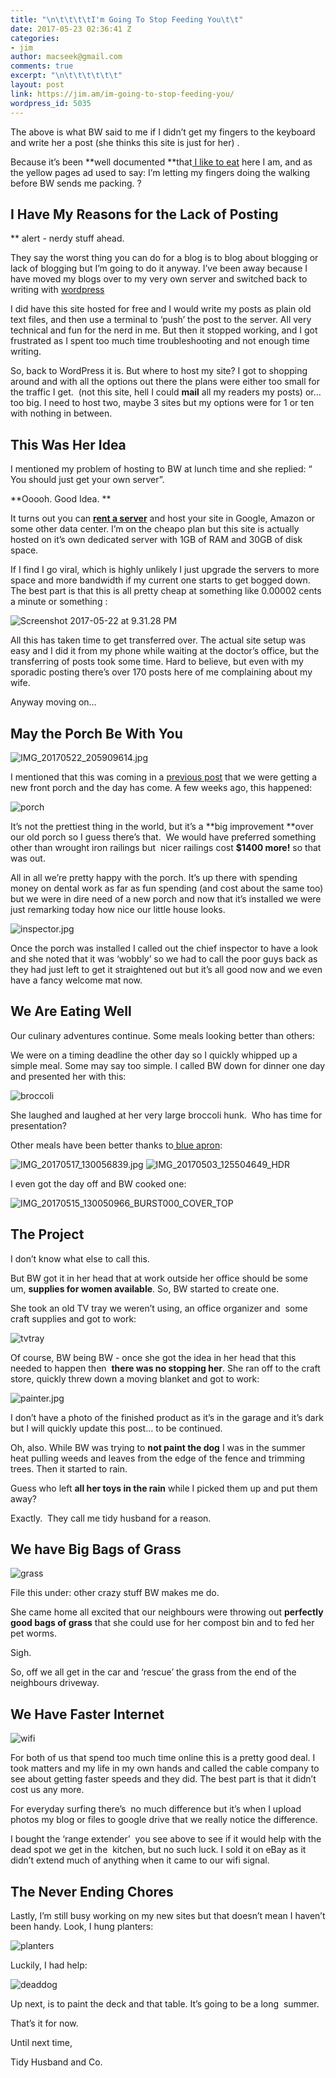 ```yaml
---
title: "\n\t\t\t\tI'm Going To Stop Feeding You\t\t"
date: 2017-05-23 02:36:41 Z
categories:
- jim
author: macseek@gmail.com
comments: true
excerpt: "\n\t\t\t\t\t\t"
layout: post
link: https://jim.am/im-going-to-stop-feeding-you/
wordpress_id: 5035
---
```


The above is what BW said to me if I didn’t get my fingers to the keyboard and write her a post (she thinks this site is just for her) .




Because it’s been **well documented **that[ I like to eat](http://jim.am/2017/03/28/i-like-pie/) here I am, and as the yellow pages ad used to say: I’m letting my fingers doing the walking before BW sends me packing. ?




## I Have My Reasons for the Lack of Posting




** alert - nerdy stuff ahead.




They say the worst thing you can do for a blog is to blog about blogging or lack of blogging but I’m going to do it anyway. I’ve been away because I have moved my blogs over to my very own server and switched back to writing with [wordpress](http://wordpress.org)




I did have this site hosted for free and I would write my posts as plain old text files, and then use a terminal to ‘push’ the post to the server. All very technical and fun for the nerd in me. But then it stopped working, and I got frustrated as I spent too much time troubleshooting and not enough time writing.




So, back to WordPress it is. But where to host my site? I got to shopping around and with all the options out there the plans were either too small for the traffic I get.  (not this site, hell I could **mail** all my readers my posts) or… too big. I need to host two, maybe 3 sites but my options were for 1 or ten with nothing in between.




## This Was Her Idea




I mentioned my problem of hosting to BW at lunch time and she replied: “ You should just get your own server”.




**Ooooh. Good Idea. **




It turns out you can **[rent a server](http://www.cloudways.com)** and host your site in Google, Amazon or some other data center. I’m on the cheapo plan but this site is actually hosted on it’s own dedicated server with 1GB of RAM and 30GB of disk space.




If I find I go viral, which is highly unlikely I just upgrade the servers to more space and more bandwidth if my current one starts to get bogged down. The best part is that this is all pretty cheap at something like 0.00002 cents a minute or something :


![Screenshot 2017-05-22 at 9.31.28 PM](https://jim.am/wp-content/uploads/2017/05/Screenshot-2017-05-22-at-9.31.28-PM.png)


All this has taken time to get transferred over. The actual site setup was easy and I did it from my phone while waiting at the doctor’s office, but the transferring of posts took some time. Hard to believe, but even with my sporadic posting there’s over 170 posts here of me complaining about my wife.




Anyway moving on…




## May the Porch Be With You


![IMG_20170522_205909614.jpg](https://jim.am/wp-content/uploads/2017/05/IMG_20170522_205909614.jpg)


I mentioned that this was coming in a [previous post](https://jim.am/2017/04/30/stained/) that we were getting a new front porch and the day has come. A few weeks ago, this happened:


![porch](https://jim.am/wp-content/uploads/2017/05/porch.jpg)


It’s not the prettiest thing in the world, but it’s a **big improvement **over our old porch so I guess there’s that.  We would have preferred something other than wrought iron railings but  nicer railings cost **$1400 more!** so that was out.




All in all we’re pretty happy with the porch. It’s up there with spending money on dental work as far as fun spending (and cost about the same too) but we were in dire need of a new porch and now that it’s installed we were just remarking today how nice our little house looks.




![inspector.jpg](https://jim.am/wp-content/uploads/2017/05/inspector.jpg)




Once the porch was installed I called out the chief inspector to have a look and she noted that it was ‘wobbly’ so we had to call the poor guys back as they had just left to get it straightened out but it’s all good now and we even have a fancy welcome mat now.




## We Are Eating Well




Our culinary adventures continue. Some meals looking better than others:




We were on a timing deadline the other day so I quickly whipped up a simple meal. Some may say too simple. I called BW down for dinner one day and presented her with this:


![broccoli](https://jim.am/wp-content/uploads/2017/05/broccoli.jpg)


She laughed and laughed at her very large broccoli hunk.  Who has time for presentation?




Other meals have been better thanks to[ blue apron](http://blueapron.com):


![IMG_20170517_130056839.jpg](https://jim.am/wp-content/uploads/2017/05/IMG_20170517_130056839.jpg)
![IMG_20170503_125504649_HDR](https://jim.am/wp-content/uploads/2017/05/IMG_20170503_125504649_HDR.jpg)


I even got the day off and BW cooked one:


![IMG_20170515_130050966_BURST000_COVER_TOP](https://jim.am/wp-content/uploads/2017/05/IMG_20170515_130050966_BURST000_COVER_TOP.jpg)


## The Project




I don’t know what else to call this.




But BW got it in her head that at work outside her office should be some um, **supplies for women available**. So, BW started to create one.




She took an old TV tray we weren’t using, an office organizer and  some craft supplies and got to work:




![tvtray](https://jim.am/wp-content/uploads/2017/05/tvtray.jpg)




Of course, BW being BW - once she got the idea in her head that this needed to happen then  **there was no stopping her**. She ran off to the craft store, quickly threw down a moving blanket and got to work:


![painter.jpg](https://jim.am/wp-content/uploads/2017/05/painter.jpg)


I don’t have a photo of the finished product as it’s in the garage and it’s dark but I will quickly update this post… to be continued.




Oh, also. While BW was trying to **not paint the dog** I was in the summer heat pulling weeds and leaves from the edge of the fence and trimming trees. Then it started to rain.




Guess who left **all her toys in the rain** while I picked them up and put them away?




Exactly.  They call me tidy husband for a reason.




## We have Big Bags of Grass




![grass](https://jim.am/wp-content/uploads/2017/05/grass.jpg)




File this under: other crazy stuff BW makes me do.




She came home all excited that our neighbours were throwing out **perfectly good bags of grass** that she could use for her compost bin and to fed her pet worms.




Sigh.




So, off we all get in the car and ‘rescue’ the grass from the end of the neighbours driveway.




## We Have Faster Internet




![wifi](https://jim.am/wp-content/uploads/2017/05/wifi.jpg)




For both of us that spend too much time online this is a pretty good deal. I took matters and my life in my own hands and called the cable company to see about getting faster speeds and they did. The best part is that it didn’t cost us any more.




For everyday surfing there’s  no much difference but it’s when I upload photos my blog or files to google drive that we really notice the difference.




I bought the ‘range extender’  you see above to see if it would help with the dead spot we get in the  kitchen, but no such luck. I sold it on eBay as it didn’t extend much of anything when it came to our wifi signal.




## The Never Ending Chores




Lastly, I’m still busy working on my new sites but that doesn’t mean I haven’t been handy. Look, I hung planters:




![planters](https://jim.am/wp-content/uploads/2017/05/planters.jpg)




Luckily, I had help:




![deaddog](https://jim.am/wp-content/uploads/2017/05/deaddog.jpg)




Up next, is to paint the deck and that table. It’s going to be a long  summer.




That’s it for now.




Until next time,




Tidy Husband and Co.


		
